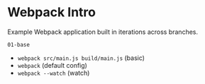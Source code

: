 # Webpack Intro

Example Webpack application built in iterations across branches.

`01-base`

* `webpack src/main.js build/main.js` (basic)
* `webpack` (default config)
* `webpack --watch` (watch)
